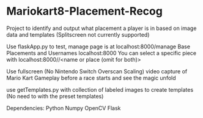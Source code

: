 # Mariokart8-Placement-Recog
Project to identify and output what placement a player is in based on image data and templates (Splitscreen not currently supported)

Use flaskApp.py to test, manage page is at localhost:8000/manage
Base Placements and Usernames
localhost:8000
You can select a specific piece with
localhost:8000/<Camera Index>/<name or place (omit for both)>

Use fullscreen (No Nintendo Switch Overscan Scaling) video capture of Mario Kart Gameplay before a race starts and see the magic unfold

use getTemplates.py with collection of labeled images to create templates (No need to with the preset templates)

Dependencies:
Python
Numpy
OpenCV
Flask
